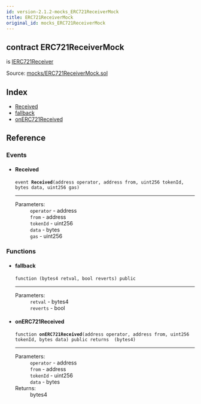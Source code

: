 ```yaml
---
id: version-2.1.2-mocks_ERC721ReceiverMock
title: ERC721ReceiverMock
original_id: mocks_ERC721ReceiverMock
---
```


<div class="contract-doc"><div class="contract"><h2 class="contract-header"><span class="contract-kind">contract</span> ERC721ReceiverMock</h2><p class="base-contracts"><span>is</span> <a href="token_ERC721_IERC721Receiver.html">IERC721Receiver</a></p><div class="source">Source: <a href="https://github.com/OpenZeppelin/zeppelin-solidity/blob/v2.1.2/contracts/mocks/ERC721ReceiverMock.sol" target="_blank">mocks/ERC721ReceiverMock.sol</a></div></div><div class="index"><h2>Index</h2><ul><li><a href="mocks_ERC721ReceiverMock.html#Received">Received</a></li><li><a href="mocks_ERC721ReceiverMock.html#">fallback</a></li><li><a href="mocks_ERC721ReceiverMock.html#onERC721Received">onERC721Received</a></li></ul></div><div class="reference"><h2>Reference</h2><div class="events"><h3>Events</h3><ul><li><div class="item event"><span id="Received" class="anchor-marker"></span><h4 class="name">Received</h4><div class="body"><code class="signature">event <strong>Received</strong><span>(address operator, address from, uint256 tokenId, bytes data, uint256 gas) </span></code><hr/><dl><dt><span class="label-parameters">Parameters:</span></dt><dd><div><code>operator</code> - address</div><div><code>from</code> - address</div><div><code>tokenId</code> - uint256</div><div><code>data</code> - bytes</div><div><code>gas</code> - uint256</div></dd></dl></div></div></li></ul></div><div class="functions"><h3>Functions</h3><ul><li><div class="item function"><span id="fallback" class="anchor-marker"></span><h4 class="name">fallback</h4><div class="body"><code class="signature">function <strong></strong><span>(bytes4 retval, bool reverts) </span><span>public </span></code><hr/><dl><dt><span class="label-parameters">Parameters:</span></dt><dd><div><code>retval</code> - bytes4</div><div><code>reverts</code> - bool</div></dd></dl></div></div></li><li><div class="item function"><span id="onERC721Received" class="anchor-marker"></span><h4 class="name">onERC721Received</h4><div class="body"><code class="signature">function <strong>onERC721Received</strong><span>(address operator, address from, uint256 tokenId, bytes data) </span><span>public </span><span>returns  (bytes4) </span></code><hr/><dl><dt><span class="label-parameters">Parameters:</span></dt><dd><div><code>operator</code> - address</div><div><code>from</code> - address</div><div><code>tokenId</code> - uint256</div><div><code>data</code> - bytes</div></dd><dt><span class="label-return">Returns:</span></dt><dd>bytes4</dd></dl></div></div></li></ul></div></div></div>

